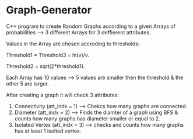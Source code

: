 # Graph-Generator
C++ program to create Random Graphs according to a given Arrays of probabilities --> 3 different Arrays for 3 deffierent attributes.

Values in the Array are chosen accroding to thresholds:

Threshold1 = Threshold3 = ln(v)/v.

Threshold2 = sqrt(2*threshold1).

Each Array has 10 values --> 5 values are smaller then the threshold & the other 5 are larger.

After creating a graph it will check 3 attributes:
1. Connectivity (att_indx = 1) --> Chekcs how many graphs are connected.
2. Diameter (att_indx = 2) --> Finds the diamter of a graph using BFS & counts how many graphs has diameter smaller or equal to 2.
3. Isolated Vertex (att_indx = 3) --> checks and counts how many graphs has at least 1 isolted vertex.
